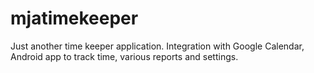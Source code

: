 # mjatimekeeper
Just another time keeper application. Integration with Google Calendar, Android app to track time, various reports and settings.
